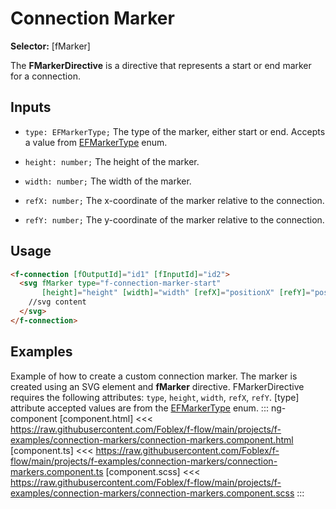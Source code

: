 ﻿# Connection Marker

**Selector:** [fMarker]

The **FMarkerDirective** is a directive that represents a start or end marker for a connection.

## Inputs

  - `type: EFMarkerType;` The type of the marker, either start or end. Accepts a value from [EFMarkerType](e-f-marker-type) enum.

  - `height: number;` The height of the marker.

  - `width: number;` The width of the marker.

  - `refX: number;` The x-coordinate of the marker relative to the connection.

  - `refY: number;` The y-coordinate of the marker relative to the connection.

## Usage

```html
<f-connection [fOutputId]="id1" [fInputId]="id2">
  <svg fMarker type="f-connection-marker-start" 
       [height]="height" [width]="width" [refX]="positionX" [refY]="positionY">
    //svg content
  </svg> 
</f-connection>
```

## Examples

Example of how to create a custom connection marker. The marker is created using an SVG element and **fMarker** directive. FMarkerDirective requires the following attributes: `type`, `height`, `width`, `refX`, `refY`. [type] attribute accepted values are from the [EFMarkerType](e-f-marker-type) enum.
::: ng-component <connection-markers></connection-markers>
[component.html] <<< https://raw.githubusercontent.com/Foblex/f-flow/main/projects/f-examples/connection-markers/connection-markers.component.html
[component.ts] <<< https://raw.githubusercontent.com/Foblex/f-flow/main/projects/f-examples/connection-markers/connection-markers.component.ts
[component.scss] <<< https://raw.githubusercontent.com/Foblex/f-flow/main/projects/f-examples/connection-markers/connection-markers.component.scss
:::


